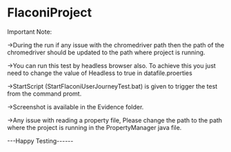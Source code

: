 # FlaconiProject

Important Note:

->During the run if any issue with the chromedriver path then the path of the chromedriver should be updated to the path where project is running. 

->You can run this test by headless browser also. To achieve this you just need to change the value of Headless to true in datafile.proerties

->StartScript (StartFlaconiUserJourneyTest.bat) is given to trigger the test from the command promt.

->Screenshot is available in the Evidence folder.

->Any issue with reading a property file, Please change the path to the path where the project is running in the PropertyManager java file.

---Happy Testing------

